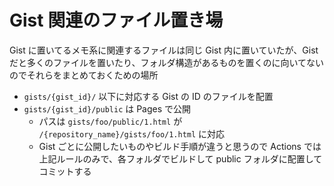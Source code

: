 # Gist 関連のファイル置き場

Gist に置いてるメモ系に関連するファイルは同じ Gist 内に置いていたが、Gist だと多くのファイルを置いたり、フォルダ構造があるものを置くのに向いてないのでそれらをまとめておくための場所

- `gists/{gist_id}/` 以下に対応する Gist の ID のファイルを配置
- `gists/{gist_id}/public` は Pages で公開
    - パスは `gists/foo/public/1.html` が `/{repository_name}/gists/foo/1.html` に対応
    - Gist ごとに公開したいものやビルド手順が違うと思うので Actions では上記ルールのみで、各フォルダでビルドして public フォルダに配置してコミットする
